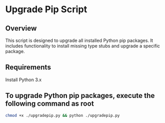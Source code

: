 # Upgrade Pip Script

## Overview

This script is designed to upgrade all installed Python pip packages. It includes functionality to install missing type stubs and upgrade a specific package.

## Requirements

Install Python 3.x

## To upgrade Python pip packages, execute the following command as root

```bash
chmod +x ./upgradepip.py && python ./upgradepip.py
```

